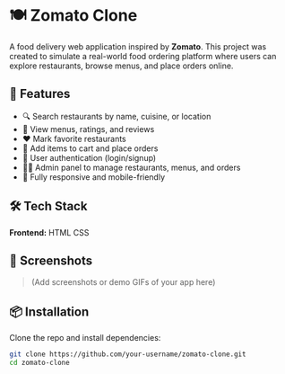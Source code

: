 # 🍽️ Zomato Clone

A food delivery web application inspired by **Zomato**. This project was created to simulate a real-world food ordering platform where users can explore restaurants, browse menus, and place orders online.

## 🚀 Features

- 🔍 Search restaurants by name, cuisine, or location
- 🧾 View menus, ratings, and reviews
- ❤️ Mark favorite restaurants
- 🛒 Add items to cart and place orders
- 🔐 User authentication (login/signup)
- 🧑‍💼 Admin panel to manage restaurants, menus, and orders
- 📱 Fully responsive and mobile-friendly

## 🛠️ Tech Stack

**Frontend:**
HTML 
CSS



## 📸 Screenshots

> (Add screenshots or demo GIFs of your app here)

## 📦 Installation

Clone the repo and install dependencies:

```bash
git clone https://github.com/your-username/zomato-clone.git
cd zomato-clone
